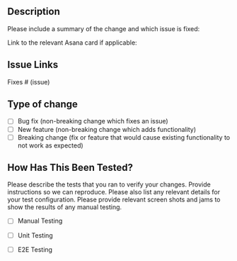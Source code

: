 
## Description

Please include a summary of the change and which issue is fixed:


Link to the relevant Asana card if applicable: 


## Issue Links

Fixes # (issue)

## Type of change

- [ ] Bug fix (non-breaking change which fixes an issue)
- [ ] New feature (non-breaking change which adds functionality)
- [ ] Breaking change (fix or feature that would cause existing functionality to not work as expected)

## How Has This Been Tested?

Please describe the tests that you ran to verify your changes. Provide instructions so we can reproduce. Please also list any relevant details for your test configuration. Please provide relevant screen shots and jams to show the results of any manual testing. 

- [ ] Manual Testing
- [ ] Unit Testing
- [ ] E2E Testing



